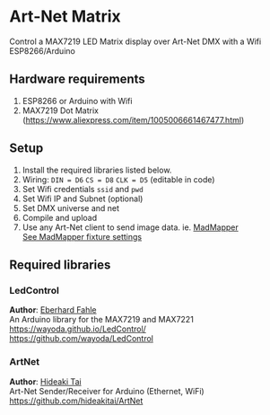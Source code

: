 # Art-Net Matrix
Control a MAX7219 LED Matrix display over Art-Net DMX with a Wifi ESP8266/Arduino


## Hardware requirements
1) ESP8266 or Arduino with Wifi 
2) MAX7219 Dot Matrix (https://www.aliexpress.com/item/1005006661467477.html)

## Setup
1) Install the required libraries listed below.
2) Wiring: `DIN = D6` `CS = D8` `CLK = D5` (editable in code)
3) Set Wifi credentials `ssid` and `pwd`
4) Set Wifi IP and Subnet (optional)
5) Set DMX universe and net
6) Compile and upload
7) Use any Art-Net client to send image data. ie. [MadMapper](https://madmapper.com/)  
[See MadMapper fixture settings](./MadMapper-fixture-settings.png)

## Required libraries
### LedControl
**Author**: [Eberhard Fahle](https://github.com/wayoda/)  
An Arduino library for the MAX7219 and MAX7221  
https://wayoda.github.io/LedControl/  
https://github.com/wayoda/LedControl

### ArtNet
**Author**: [Hideaki Tai](https://github.com/hideakitai)  
Art-Net Sender/Receiver for Arduino (Ethernet, WiFi)  
https://github.com/hideakitai/ArtNet
